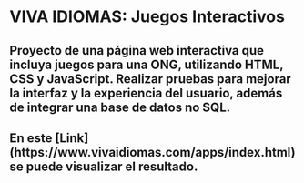 <h1>VIVA IDIOMAS: Juegos Interactivos</h1>
<h2>Proyecto de una página web interactiva que incluya juegos para una ONG, utilizando HTML, CSS y JavaScript. Realizar pruebas para mejorar la interfaz y la experiencia del usuario, además de integrar una base de datos no SQL.</h2>

<h2> En este [Link](https://www.vivaidiomas.com/apps/index.html) se puede visualizar el resultado.</h2> 
